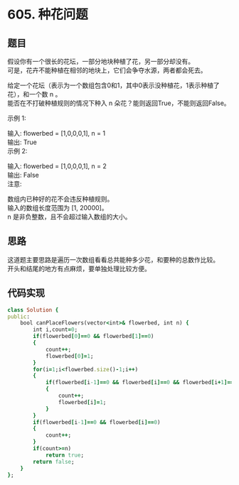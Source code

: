 # 605. 种花问题
## 题目

假设你有一个很长的花坛，一部分地块种植了花，另一部分却没有。  
可是，花卉不能种植在相邻的地块上，它们会争夺水源，两者都会死去。  

给定一个花坛（表示为一个数组包含0和1，其中0表示没种植花，1表示种植了花），和一个数 n 。  
能否在不打破种植规则的情况下种入 n 朵花？能则返回True，不能则返回False。  

示例 1:  

输入: flowerbed = [1,0,0,0,1], n = 1  
输出: True  
示例 2:  

输入: flowerbed = [1,0,0,0,1], n = 2  
输出: False  
注意:  

数组内已种好的花不会违反种植规则。  
输入的数组长度范围为 [1, 20000]。  
n 是非负整数，且不会超过输入数组的大小。  
## 思路
这道题主要思路是遍历一次数组看看总共能种多少花，和要种的总数作比较。  
开头和结尾的地方有点麻烦，要单独处理比较方便。  
## 代码实现
```ruby
class Solution {
public:
    bool canPlaceFlowers(vector<int>& flowerbed, int n) {
        int i,count=0;
        if(flowerbed[0]==0 && flowerbed[1]==0)
        {
            count++;
            flowerbed[0]=1;
        }
        for(i=1;i<flowerbed.size()-1;i++)
        {
            if(flowerbed[i-1]==0 && flowerbed[i]==0 && flowerbed[i+1]==0)
            {
                count++;
                flowerbed[i]=1;
            }
        }
        if(flowerbed[i-1]==0 && flowerbed[i]==0)
        {
            count++;
        }
        if(count>=n)
            return true;
        return false;
    }
};
```
